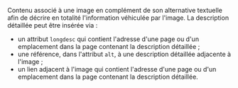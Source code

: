 Contenu associé à une image en complément de son alternative textuelle afin de décrire en totalité l'information véhiculée par l'image. La description détaillée peut être insérée via :

*   un attribut `longdesc` qui contient l'adresse d'une page ou d'un emplacement dans la page contenant la description détaillée ;
*   une référence, dans l'attribut `alt`, à une description détaillée adjacente à l'image ;
*   un lien adjacent à l'image qui contient l'adresse d'une page ou d'un emplacement dans la page contenant la description détaillée.
